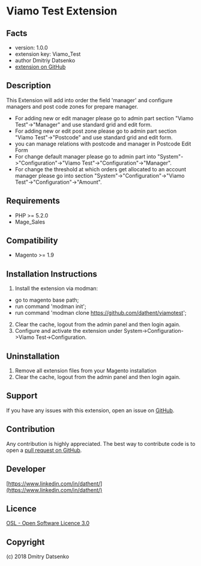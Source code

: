 Viamo Test Extension
=====================

Facts
-----
- version: 1.0.0
- extension key: Viamo_Test
- author Dmitriy Datsenko
- [extension on GitHub](https://github.com/dathent/viamotest)

Description
-----------
This Extension will add into order the field 'manager' and configure managers and post code zones for prepare manager.
- For adding new or edit manager please go to admin part section "Viamo Test"->"Manager" and use standard grid and edit form.
- For adding new or edit post zone please go to admin part section "Viamo Test"->"Postcode" and use standard grid and edit form.
- you can manage relations with postcode and manager in Postcode Edit Form
- For change default manager please go to admin part into "System"->"Configuration"->"Viamo Test"->"Configuration"->"Manager".
- For change the threshold at which orders get allocated to an account manager please go into section "System"->"Configuration"->"Viamo Test"->"Configuration"->"Amount".

Requirements
------------
- PHP >= 5.2.0
- Mage_Sales

Compatibility
-------------
- Magento >= 1.9

Installation Instructions
-------------------------
1. Install the extension via modman:
- go to magento base path;
- run command 'modman init';
- run command 'modman clone https://github.com/dathent/viamotest';
2. Clear the cache, logout from the admin panel and then login again.
3. Configure and activate the extension under System->Configuration->Viamo Test->Configuration.


Uninstallation
--------------
1. Remove all extension files from your Magento installation
2. Clear the cache, logout from the admin panel and then login again.

Support
-------
If you have any issues with this extension, open an issue on [GitHub](https://github.com/viamo/Viamo_Test/issues).

Contribution
------------
Any contribution is highly appreciated. The best way to contribute code is to open a [pull request on GitHub](https://help.github.com/articles/using-pull-requests).

Developer
---------

[https://www.linkedin.com/in/dathent/](https://www.linkedin.com/in/dathent/)

Licence
-------
[OSL - Open Software Licence 3.0](http://opensource.org/licenses/osl-3.0.php)

Copyright
---------
(c) 2018 Dmitry Datsenko
